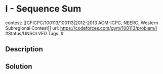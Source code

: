 # I - Sequence Sum

contest: [[CFICPC/100113/100113|2012-2013 ACM-ICPC, NEERC, Western Subregional Contest]]
url: https://codeforces.com/gym/100113/problem/I
#Status/UNSOLVED
Tags: #

## Description

## Solution

